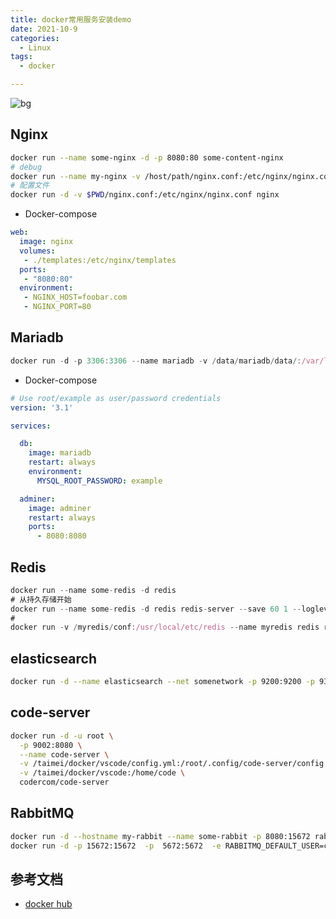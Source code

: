 ```yaml
---
title: docker常用服务安装demo
date: 2021-10-9
categories:
  - Linux
tags:
  - docker

---
```


![bg](https://cdn.jsdelivr.net/gh/qbmzc/images/2021/202110121604679.png)

<!-- more -->

## Nginx

```bash
docker run --name some-nginx -d -p 8080:80 some-content-nginx
# debug
docker run --name my-nginx -v /host/path/nginx.conf:/etc/nginx/nginx.conf:ro -d nginx nginx-debug -g 'daemon off;'
# 配置文件
docker run -d -v $PWD/nginx.conf:/etc/nginx/nginx.conf nginx
```

- Docker-compose

```yaml
web:
  image: nginx
  volumes:
   - ./templates:/etc/nginx/templates
  ports:
   - "8080:80"
  environment:
   - NGINX_HOST=foobar.com
   - NGINX_PORT=80
```



## Mariadb

```js
docker run -d -p 3306:3306 --name mariadb -v /data/mariadb/data/:/var/lib/mysql -e MYSQL_ROOT_PASSWORD=root mariadb:latest 
```

- Docker-compose

```yaml
# Use root/example as user/password credentials
version: '3.1'

services:

  db:
    image: mariadb
    restart: always
    environment:
      MYSQL_ROOT_PASSWORD: example

  adminer:
    image: adminer
    restart: always
    ports:
      - 8080:8080
```



## Redis

```js
docker run --name some-redis -d redis
# 从持久存储开始
docker run --name some-redis -d redis redis-server --save 60 1 --loglevel warning
# 
docker run -v /myredis/conf:/usr/local/etc/redis --name myredis redis redis-server /usr/local/etc/redis/redis.conf
```

## elasticsearch

```bash
docker run -d --name elasticsearch --net somenetwork -p 9200:9200 -p 9300:9300 -e "discovery.type=single-node" elasticsearch:tag
```

## code-server

```bash
docker run -d -u root \
  -p 9002:8080 \
  --name code-server \
  -v /taimei/docker/vscode/config.yml:/root/.config/code-server/config.yaml \
  -v /taimei/docker/vscode:/home/code \
  codercom/code-server
```

## RabbitMQ

```bash
docker run -d --hostname my-rabbit --name some-rabbit -p 8080:15672 rabbitmq:3-management
docker run -d -p 15672:15672  -p  5672:5672  -e RABBITMQ_DEFAULT_USER=cong.zheng -e RABBITMQ_DEFAULT_PASS=Taimei@123 --name rabbitmq  rabbitmq:3-management
```



## 参考文档

- [docker hub](https://registry.hub.docker.com/)
